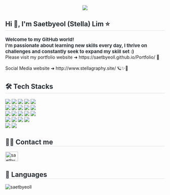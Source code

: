 <div align= "center">
    <img src="https://capsule-render.vercel.app/api?type=slice&color=#b897ff&height=120&text=&animation=&fontColor=000000&fontSize=70" />
    </div>
    <div style="text-align: left;"> 
    <h2 style="border-bottom: 1px solid #d8dee4; color: #282d33;"> Hi 👋, I'm Saetbyeol (Stella) Lim ⭐</h2>  
    <div style="font-weight: 700; font-size: 15px; text-align: left; color: #282d33;"> Welcome to my GitHub world!</li><br>
    </li>I'm passionate about learning new skills every day, I thrive on challenges and constantly seek to expand my skill set  :) </div>
    <div>Please visit my portfolio website ➜ https://saetbyeoll.github.io/Portfolio/  🤗</div><br>
    <div>Social Media website ➜ http://www.stellagraphy.site/   🪐✨🌙</div>  
    </div>
    <div style="text-align: left;">
    <h2 style="border-bottom: 1px solid #d8dee4; color: #282d33;"> 🛠️ Tech Stacks </h2> 
    <div style="margin: ; text-align: left;" "text-align: left;"> 
          <img src="https://img.shields.io/badge/C-A8B9CC?style=for-the-badge&logo=C&logoColor=white">
          <img src="https://img.shields.io/badge/C++-00599C?style=for-the-badge&logo=C%2B%2B&logoColor=white">
          <img src="https://img.shields.io/badge/Javascript-F7DF1E?style=for-the-badge&logo=Javascript&logoColor=white">
          <img src="https://img.shields.io/badge/Python-3776AB?style=for-the-badge&logo=Python&logoColor=white">
          <img src="https://img.shields.io/badge/Node.js-339933?style=for-the-badge&logo=Node.js&logoColor=white">
          <br/><img src="https://img.shields.io/badge/React-61DAFB?style=for-the-badge&logo=React&logoColor=white">
          <img src="https://img.shields.io/badge/Next.js-000000?style=for-the-badge&logo=Next.js&logoColor=white">
          <img src="https://img.shields.io/badge/CSS3-1572B6?style=for-the-badge&logo=CSS3&logoColor=white">
          <img src="https://img.shields.io/badge/HTML5-E34F26?style=for-the-badge&logo=HTML5&logoColor=white">
          <img src="https://img.shields.io/badge/Express-000000?style=for-the-badge&logo=Express&logoColor=white">
          <br/><img src="https://img.shields.io/badge/Django-092E20?style=for-the-badge&logo=Django&logoColor=white">
          <img src="https://img.shields.io/badge/Flask-000000?style=for-the-badge&logo=Flask&logoColor=white">
          <img src="https://img.shields.io/badge/Git-F05032?style=for-the-badge&logo=Git&logoColor=white">
          <img src="https://img.shields.io/badge/Github-181717?style=for-the-badge&logo=Github&logoColor=white">
          <img src="https://img.shields.io/badge/jQuery-0769AD?style=for-the-badge&logo=jQuery&logoColor=white">
          <br/><img src="https://img.shields.io/badge/MongoDB-47A248?style=for-the-badge&logo=MongoDB&logoColor=white">
          <img src="https://img.shields.io/badge/MySQL-4479A1?style=for-the-badge&logo=MySQL&logoColor=white">
          <img src="https://img.shields.io/badge/Linux-FCC624?style=for-the-badge&logo=Linux&logoColor=white">
          <img src="https://img.shields.io/badge/Redux-764ABC?style=for-the-badge&logo=Redux&logoColor=white">
          <br/><img src="https://img.shields.io/badge/Bootstrap-7952B3?style=for-the-badge&logo=Bootstrap&logoColor=white">
          <img src="https://img.shields.io/badge/Amazon AWS-232F3E?style=for-the-badge&logo=Amazon AWS&logoColor=white">
          </div>
    </div>
    <div style="text-align: left;">
    <h2 style="border-bottom: 1px solid #d8dee4; color: #282d33;"> 🧑‍💻 Contact me </h2> 
    <div style="text-align: left;"> 
    <a href="https://linkedin.com/in/saetbyeoll" target="blank"><img align="center" src="https://raw.githubusercontent.com/rahuldkjain/github-profile-readme-generator/master/src/images/icons/Social/linked-in-alt.svg" alt="saetbyeoll" height="30" width="40" /></a><br>
    </div>  
    </div>
    <div style="text-align: left;"> 
    <h2 style="border-bottom: 1px solid #d8dee4; color: #282d33;"> 🏅 Languages </h2> 
    <div style="text-align: left;"> </div> 
    </div>
    <p><img align="center" src="https://github-readme-stats.vercel.app/api/top-langs?username=saetbyeoll&show_icons=true&locale=en&layout=compact" alt="saetbyeoll" /></p>

